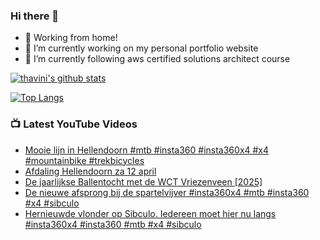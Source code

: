 ### Hi there 👋

- 🏡 Working from home!
- 🔭 I’m currently working on my personal portfolio website
- 🌱 I’m currently following aws certified solutions architect course
<!--
**thavini/thavini** is a ✨ _special_ ✨ repository because its `README.md` (this file) appears on your GitHub profile.

Here are some ideas to get you started:

- 🔭 I’m currently working on ...
- 🌱 I’m currently learning ...
- 👯 I’m looking to collaborate on ...
- 🤔 I’m looking for help with ...
- 💬 Ask me about ...
- 📫 How to reach me: ...
- 😄 Pronouns: ...
- ⚡ Fun fact: ...
  -->

[![thavini's github stats](https://github-readme-stats.vercel.app/api?username=thavini&count_private=true&show_icons=true)](https://github.com/anuraghazra/github-readme-stats)

[![Top Langs](https://github-readme-stats.vercel.app/api/top-langs/?username=anuraghazra)](https://github.com/anuraghazra/github-readme-stats)

### 📺 Latest YouTube Videos

<!-- YOUTUBE:START -->
- [Mooie lijn in Hellendoorn #mtb #insta360 #insta360x4 #x4 #mountainbike #trekbicycles](https://www.youtube.com/watch?v=1LyTORz80Ng)
- [Afdaling Hellendoorn za 12 april](https://www.youtube.com/watch?v=gJL9BGWL9mw)
- [De jaarlijkse Ballentocht met de WCT Vriezenveen [2025]](https://www.youtube.com/watch?v=hfUpeScmIqM)
- [De nieuwe afsprong bij de spartelvijver #insta360x4 #mtb #insta360 #x4 #sibculo](https://www.youtube.com/watch?v=F8ee_UGLN5k)
- [Hernieuwde vlonder op Sibculo. Iedereen moet hier nu langs #insta360x4 #insta360 #mtb #x4 #sibculo](https://www.youtube.com/watch?v=nxK6xf6xbZo)
<!-- YOUTUBE:END -->
